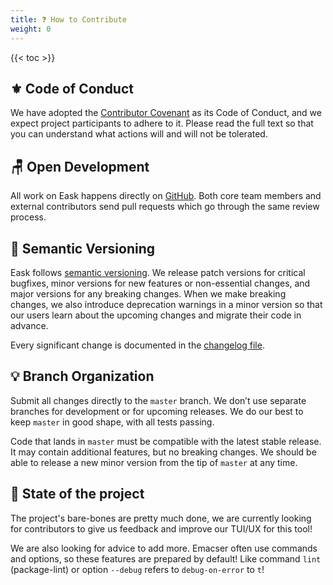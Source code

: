 ```yaml
---
title: ❓ How to Contribute
weight: 0
---
```


{{< toc >}}

## ⚜️ Code of Conduct

We have adopted the [Contributor Covenant](https://www.contributor-covenant.org/)
as its Code of Conduct, and we expect project participants to adhere to it.
Please read the full text so that you can understand what actions will and will
not be tolerated.

## 🪑 Open Development

All work on Eask happens directly on [GitHub](https://github.com/emacs-eask/cli).
Both core team members and external contributors send pull requests which go
through the same review process.

## 📌 Semantic Versioning

Eask follows [semantic versioning](https://semver.org/). We release patch versions
for critical bugfixes, minor versions for new features or non-essential changes,
and major versions for any breaking changes. When we make breaking changes, we
also introduce deprecation warnings in a minor version so that our users learn
about the upcoming changes and migrate their code in advance.

Every significant change is documented in the [changelog file](https://github.com/emacs-eask/cli/blob/master/CHANGELOG.md).

## 💡 Branch Organization

Submit all changes directly to the `master` branch. We don’t use separate branches
for development or for upcoming releases. We do our best to keep `master` in good shape,
with all tests passing.

Code that lands in `master` must be compatible with the latest stable release. It may
contain additional features, but no breaking changes. We should be able to release
a new minor version from the tip of `master` at any time.

## 📂 State of the project

The project's bare-bones are pretty much done, we are currently looking for
contributors to give us feedback and improve our TUI/UX for this tool!

We are also looking for advice to add more. Emacser often use commands
and options, so these features are prepared by default! Like command
`lint` (package-lint) or option `--debug` refers to `debug-on-error`
to `t`!
